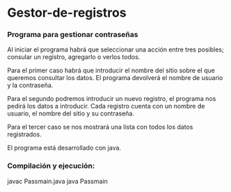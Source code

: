 # Gestor-de-registros

### Programa para gestionar contraseñas
Al iniciar el programa habrá que seleccionar una acción entre tres posibles; consular un registro, agregarlo o verlos todos.

Para el primer caso habrá que introducir el nombre del sitio sobre el que queremos consultar los datos. El programa devolverá el nombre de usuario y la contraseña.

Para el segundo podremos introducir un nuevo registro, el programa nos pedirá los datos a introducir. Cada registro cuenta con un nombre de usuario, el nombre del sitio y su contraseña.

Para el tercer caso se nos mostrará una lista con todos los datos registrados.

El programa está desarrollado con java.

### Compilación y ejecución:
javac Passmain.java
java Passmain


